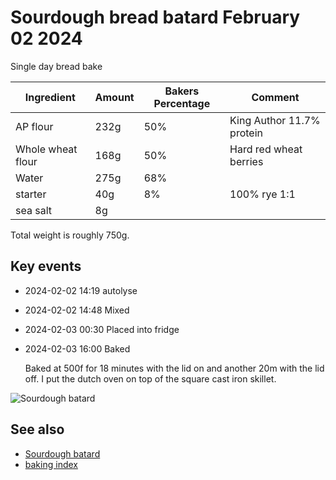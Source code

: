 # Sourdough bread batard February 02 2024

Single day bread bake

| Ingredient        | Amount | Bakers Percentage | Comment                   |
| ----------------- | ------ | ----------------- | ------------------------- |
| AP flour          | 232g   | 50%               | King Author 11.7% protein |
| Whole wheat flour | 168g   | 50%               | Hard red wheat berries    |
| Water             | 275g   | 68%               |                           |
| starter           | 40g    | 8%                | 100% rye 1:1              |
| sea salt          | 8g     |                   |                           |

Total weight is roughly 750g.

## Key events

- 2024-02-02 14:19 autolyse
- 2024-02-02 14:48 Mixed
- 2024-02-03 00:30 Placed into fridge
- 2024-02-03 16:00 Baked

  Baked at 500f for 18 minutes with the lid on and another 20m with the lid off. I put the dutch oven on top of the square cast iron skillet.

![Sourdough batard](batard.jpg)

## See also

- [Sourdough batard](../462)
- [baking index](../dex/baking.md)